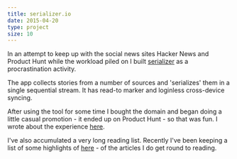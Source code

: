 ```yaml
---
title: serializer.io
date: 2015-04-20
type: project
size: 10
---
```

In an attempt to keep up with the social news sites Hacker News and Product Hunt while the workload piled on I built [serializer](http://serializer.io) as a procrastination activity.

The app collects stories from a number of sources and 'serializes' them in a single sequential stream. It has read-to marker and loginless cross-device syncing.

After using the tool for some time I bought the domain and began doing a little casual promotion - it ended up on Product Hunt - so that was fun. I wrote about the experience [here](/blog/2015/05/22/building-and-shipping-my-side-project.html).

I've also accumulated a very long reading list. Recently I've been keeping a list of some highlights of [here](/articles) - of the articles I do get round to reading.

